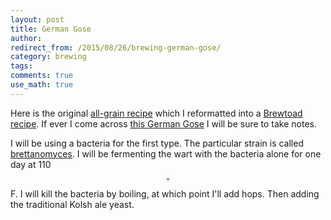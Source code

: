 ```yaml
---
layout: post
title: German Gose
author:
redirect_from: /2015/08/26/brewing-german-gose/
category: brewing
tags: 
comments: true
use_math: true
---
```


Here is the original [all-grain recipe](http://byo.com/hops/item/2349-gose)
which I reformatted into a [Brewtoad
recipe](https://www.brewtoad.com/recipes/german-gose-1). If ever I come across
[this German
Gose](http://www.gayot.com/beer/top10fall-beers/anderson-valley-holy-gose.html)
I will be sure to take notes.

I will be using a bacteria for the first type. The particular strain is called
[brettanomyces](https://byo.com/hops/item/262-brettanomyces). I will be
fermenting the wart with the bacteria alone for one day at 110 $$^\circ$$F. I
will kill the bacteria by boiling, at which point I'll add hops. Then adding
the traditional Kolsh ale yeast.

